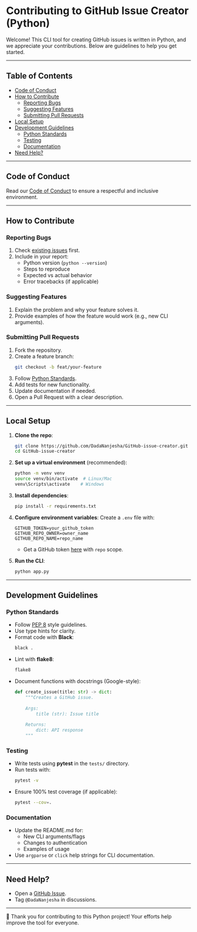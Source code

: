 # Contributing to GitHub Issue Creator (Python)

Welcome! This CLI tool for creating GitHub issues is written in Python, and we appreciate your contributions. Below are guidelines to help you get started.

---

## Table of Contents
- [Code of Conduct](#code-of-conduct)
- [How to Contribute](#how-to-contribute)
  - [Reporting Bugs](#reporting-bugs)
  - [Suggesting Features](#suggesting-features)
  - [Submitting Pull Requests](#submitting-pull-requests)
- [Local Setup](#local-setup)
- [Development Guidelines](#development-guidelines)
  - [Python Standards](#python-standards)
  - [Testing](#testing)
  - [Documentation](#documentation)
- [Need Help?](#need-help)

---

## Code of Conduct
Read our [Code of Conduct](CODE_OF_CONDUCT.md) to ensure a respectful and inclusive environment.

---

## How to Contribute

### Reporting Bugs
1. Check [existing issues](https://github.com/DadaNanjesha/GitHub-issue-creator/issues) first.
2. Include in your report:
   - Python version (`python --version`)
   - Steps to reproduce
   - Expected vs actual behavior
   - Error tracebacks (if applicable)

### Suggesting Features
1. Explain the problem and why your feature solves it.
2. Provide examples of how the feature would work (e.g., new CLI arguments).

### Submitting Pull Requests
1. Fork the repository.
2. Create a feature branch:
   ```bash
   git checkout -b feat/your-feature
   ```
3. Follow [Python Standards](#python-standards).
4. Add tests for new functionality.
5. Update documentation if needed.
6. Open a Pull Request with a clear description.

---

## Local Setup

1. **Clone the repo**:
   ```bash
   git clone https://github.com/DadaNanjesha/GitHub-issue-creator.git
   cd GitHub-issue-creator
   ```

2. **Set up a virtual environment** (recommended):
   ```bash
   python -m venv venv
   source venv/bin/activate  # Linux/Mac
   venv\Scripts\activate    # Windows
   ```

3. **Install dependencies**:
   ```bash
   pip install -r requirements.txt
   ```

4. **Configure environment variables**:
   Create a `.env` file with:
   ```env
   GITHUB_TOKEN=your_github_token
   GITHUB_REPO_OWNER=owner_name
   GITHUB_REPO_NAME=repo_name
   ```
   - Get a GitHub token [here](https://github.com/settings/tokens) with `repo` scope.

5. **Run the CLI**:
   ```bash
   python app.py 
   ```

---

## Development Guidelines

### Python Standards
- Follow [PEP 8](https://pep8.org/) style guidelines.
- Use type hints for clarity.
- Format code with **Black**:
  ```bash
  black .
  ```
- Lint with **flake8**:
  ```bash
  flake8
  ```
- Document functions with docstrings (Google-style):
  ```python
  def create_issue(title: str) -> dict:
      """Creates a GitHub issue.
      
      Args:
          title (str): Issue title
      
      Returns:
          dict: API response
      """
  ```

### Testing
- Write tests using **pytest** in the `tests/` directory.
- Run tests with:
  ```bash
  pytest -v
  ```
- Ensure 100% test coverage (if applicable):
  ```bash
  pytest --cov=.
  ```

### Documentation
- Update the README.md for:
  - New CLI arguments/flags
  - Changes to authentication
  - Examples of usage
- Use `argparse` or `click` help strings for CLI documentation.

---

## Need Help?
- Open a [GitHub Issue](https://github.com/DadaNanjesha/GitHub-issue-creator/issues).
- Tag `@DadaNanjesha` in discussions.

---

🚀 Thank you for contributing to this Python project! Your efforts help improve the tool for everyone.
